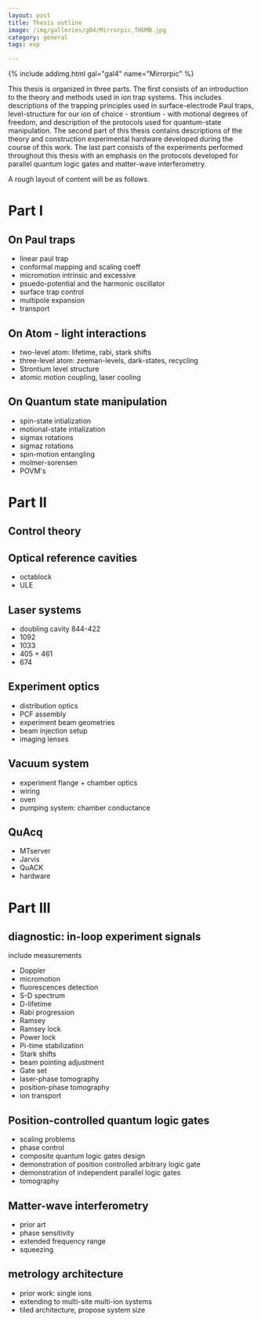 ```yaml
---
layout: post
title: Thesis outline
image: /img/galleries/g04/Mirrorpic_THUMB.jpg
category: general
tags: exp

---
```

{% include addimg.html gal="gal4" name="Mirrorpic" %}


This thesis is organized in three parts. The first consists of an introduction to the theory and methods used in ion trap systems. This includes descriptions of the trapping principles used in surface-electrode Paul traps, level-structure for our ion of choice - strontium - with motional degrees of freedom, and description of the protocols used for quantum-state manipulation. The second part of this thesis contains descriptions of the theory and construction experimental hardware developed during the course of this work. The last part consists of the experiments performed throughout this thesis with an emphasis on the protocols developed for parallel quantum logic gates and matter-wave interferometry. 


A rough layout of content will be as follows. 

# Part I 

## On Paul traps

- linear paul trap
- conformal mapping and scaling coeff
- micromotion intrinsic and excessive 
- psuedo-potential and the harmonic oscillator
- surface trap control 
- multipole expansion 
- transport 

## On Atom - light interactions

- two-level atom: lifetime, rabi, stark shifts
- three-level atom: zeeman-levels, dark-states, recycling
- Strontium level structure
- atomic motion coupling, laser cooling

## On Quantum state manipulation

- spin-state intialization 
- motional-state intialization 
- sigmax rotations
- sigmaz rotations
- spin-motion entangling 
- molmer-sorensen 
- POVM's


# Part II 

## Control theory

## Optical reference cavities

- octablock 
- ULE 

## Laser systems

- doubling cavity 844-422
- 1092
- 1033 
- 405 + 461 
- 674 

## Experiment optics

- distribution optics
- PCF assembly
- experiment beam geometries
- beam injection setup
- imaging lenses

## Vacuum system

- experiment flange + chamber optics 
- wiring 
- oven 
- pumping system: chamber conductance 

## QuAcq

- MTserver
- Jarvis 
- QuACK
- hardware



# Part III 

## diagnostic: in-loop experiment signals 

include measurements
- Doppler
- micromotion
- fluorescences detection
- S-D spectrum
- D-lifetime 
- Rabi progression
- Ramsey
- Ramsey lock
- Power lock
- Pi-time stabilization
- Stark shifts
- beam pointing adjustment
- Gate set 
- laser-phase tomography 
- position-phase tomography
- ion transport 

## Position-controlled quantum logic gates

- scaling problems 
- phase control
- composite quantum logic gates design
- demonstration of position controlled arbitrary logic gate
- demonstration of independent parallel logic gates 
- tomography 


## Matter-wave interferometry 

- prior art 
- phase sensitivity 
- extended frequency range
- squeezing

## metrology architecture

- prior work: single ions 
- extending to multi-site multi-ion systems
- tiled architecture, propose system size 

